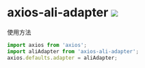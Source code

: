 # axios-ali-adapter <img src="https://img.shields.io/badge/axiso--ali--adapter-%E9%98%BF%E9%87%8C%E5%B0%8F%E7%A8%8B%E5%BA%8Faxios%E9%80%82%E9%85%8D%E5%99%A8-brightgreen">

使用方法

```javascript
import axios from 'axios';
import aliAdapter from 'axios-ali-adapter';
axios.defaults.adapter = aliAdapter;
```
